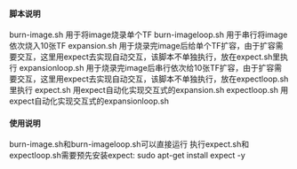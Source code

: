 #### 脚本说明
burn-image.sh 用于将image烧录单个TF
burn-imageloop.sh 用于串行将image依次烧入10张TF
expansion.sh 用于烧录完image后给单个TF扩容，由于扩容需要交互，这里用expect去实现自动交互，该脚本不单独执行，放在expect.sh里执行
expansionloop.sh 用于烧录完image后串行依次给10张TF扩容，由于扩容需要交互，这里用expect去实现自动交互，该脚本不单独执行，放在expectloop.sh里执行
expect.sh 用expect自动化实现交互式的expansion.sh
expectloop.sh 用expect自动化实现交互式的expansionloop.sh

#### 使用说明
burn-image.sh和burn-imageloop.sh可以直接运行
执行expect.sh和expectloop.sh需要预先安装expect: sudo apt-get install expect -y
